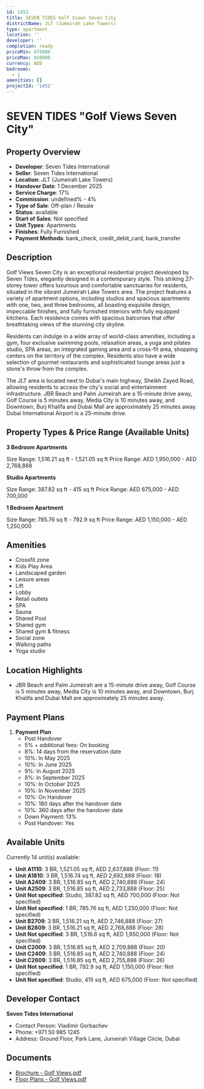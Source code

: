 ```yaml
---
id: 1451
title: SEVEN TIDES Golf Views Seven City
districtName: JLT (Jumeirah Lake Towers)
type: apartment
location: ''
developer: ''
completion: ready
priceMin: 675000
priceMax: 810000
currency: AED
bedrooms:
  - 1
amenities: []
projectId: '1451'
---
```


# SEVEN TIDES "Golf Views Seven City"

## Property Overview
- **Developer**: Seven Tides International
- **Seller**: Seven Tides International
- **Location**: JLT (Jumeirah Lake Towers)
- **Handover Date**: 1 December 2025
- **Service Charge**: 17%
- **Commission**: undefined% - 4%
- **Type of Sale**: Off-plan / Resale
- **Status**: available
- **Start of Sales**: Not specified
- **Unit Types**: Apartments
- **Finishes**: Fully Furnished
- **Payment Methods**: bank_check, credit_debit_card, bank_transfer

## Description
Golf Views Seven City is an exceptional residential project developed by Seven Tides, elegantly designed in a contemporary style. This striking 27-storey tower offers luxurious and comfortable sanctuaries for residents, situated in the vibrant Jumeirah Lake Towers area. The project features a variety of apartment options, including studios and spacious apartments with one, two, and three bedrooms, all boasting exquisite design, impeccable finishes, and fully furnished interiors with fully equipped kitchens. Each residence comes with spacious balconies that offer breathtaking views of the stunning city skyline.

Residents can indulge in a wide array of world-class amenities, including a gym, four exclusive swimming pools, relaxation areas, a yoga and pilates studio, SPA areas, an integrated gaming area and a cross-fit area, shopping centers on the territory of the complex. Residents also have a wide selection of gourmet restaurants and sophisticated lounge areas just a stone's throw from the complex.

The JLT area is located next to Dubai's main highway, Sheikh Zayed Road, allowing residents to access the city's social and entertainment infrastructure. JBR Beach and Palm Jumeirah are a 15-minute drive away, Golf Course is 5 minutes away, Media City is 10 minutes away, and Downtown, Burj Khalifa and Dubai Mall are approximately 25 minutes away. Dubai International Airport is a 25-minute drive.

## Property Types & Price Range (Available Units)
**3 Bedroom Apartments**

Size Range: 1,516.21 sq ft - 1,521.05 sq ft
Price Range: AED 1,950,000 - AED 2,768,888

**Studio Apartments**

Size Range: 387.82 sq ft - 415 sq ft
Price Range: AED 675,000 - AED 700,000

**1 Bedroom Apartment**

Size Range: 785.76 sq ft - 792.9 sq ft
Price Range: AED 1,150,000 - AED 1,250,000

## Amenities
- Crossfit zone
- Kids Play Area
- Landscaped garden
- Leisure areas
- Lift
- Lobby
- Retail outlets
- SPA
- Sauna
- Shared Pool
- Shared gym
- Shared gym & fitness
- Social zone
- Walking paths
- Yoga studio

## Location Highlights
- JBR Beach and Palm Jumeirah are a 15-minute drive away, Golf Course is 5 minutes away, Media City is 10 minutes away, and Downtown, Burj Khalifa and Dubai Mall are approximately 25 minutes away.

## Payment Plans
1. **Payment Plan**
   - Post Handover
   - 5% + additional fees: On booking
   - 8%: 14 days from the reservation date
   - 10%: In May 2025
   - 10%: In June 2025
   - 9%: In August 2025
   - 8%: In September 2025
   - 10%: In October 2025
   - 10%: In November 2025
   - 10%: On Handover
   - 10%: 180 days after the handover date
   - 10%: 360 days after the handover date
   - Down Payment: 13%
   - Post Handover: Yes

## Available Units
Currently 14 unit(s) available:
- **Unit A1110**: 3 BR, 1,521.05 sq ft, AED 2,637,888 (Floor: 11)
- **Unit A1810**: 3 BR, 1,516.74 sq ft, AED 2,692,888 (Floor: 18)
- **Unit A2409**: 3 BR, 1,516.85 sq ft, AED 2,740,888 (Floor: 24)
- **Unit A2509**: 3 BR, 1,516.85 sq ft, AED 2,733,888 (Floor: 25)
- **Unit Not specified**: Studio, 387.82 sq ft, AED 700,000 (Floor: Not specified)
- **Unit Not specified**: 1 BR, 785.76 sq ft, AED 1,250,000 (Floor: Not specified)
- **Unit B2709**: 3 BR, 1,516.21 sq ft, AED 2,746,888 (Floor: 27)
- **Unit B2809**: 3 BR, 1,516.21 sq ft, AED 2,768,888 (Floor: 28)
- **Unit Not specified**: 3 BR, 1,516.6 sq ft, AED 1,950,000 (Floor: Not specified)
- **Unit C2009**: 3 BR, 1,516.85 sq ft, AED 2,709,888 (Floor: 20)
- **Unit C2409**: 3 BR, 1,516.85 sq ft, AED 2,740,888 (Floor: 24)
- **Unit C2609**: 3 BR, 1,516.85 sq ft, AED 2,755,888 (Floor: 26)
- **Unit Not specified**: 1 BR, 792.9 sq ft, AED 1,150,000 (Floor: Not specified)
- **Unit Not specified**: Studio, 415 sq ft, AED 675,000 (Floor: Not specified)

## Developer Contact
**Seven Tides International**
- Contact Person: Vladimir Gorbachev
- Phone: +971 50 985 1245
- Address: Ground Floor, Park Lane, Jumeirah Village Circle, Dubai

## Documents
- [Brochure - Golf Views.pdf](https://cdn.geniemap.net/2024/05/06/D1WKf97CfIKFWYTiDYB3nnPrIeIVUYJXbd33tFQU.pdf)
- [Floor Plans - Golf Views.pdf](https://cdn.geniemap.net/2024/05/06/NlZpuJB8cjz4j59enRHXUP4imO1yc28QK8C6G5OR.pdf)
